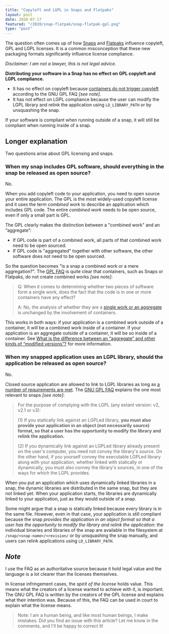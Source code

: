 ```yaml
---
title: "Copyleft and LGPL in Snaps and Flatpaks"
layout: post
date: 2020-07-17
featured: "/2020/snap-flatpak/snap-flatpak-gpl.png"
type: "post"
---
```


The question often comes up of how [Snaps](https://snapcraft.io/) and [Flatpaks](https://flatpak.github.io/) influence copyleft, GPL and LGPL licenses. It is a common misconception that these new packaging formats significantly influence license compliance.

*Disclaimer: I am not a lawyer, this is not legal advice.*

**Distributing your software in a Snap has no effect on GPL copyleft and LGPL compliance.**

* It has no effect on copyleft because [containers do not trigger copyleft](https://www.gnu.org/licenses/gpl-faq.html#AggregateContainers) according to the GNU GPL FAQ *[see note]*.
* It has not effect on LGPL compliance because the user can modify the LGPL library and relink the application using `LD_LIBRARY_PATH` or by unsquashing the snap.

If your software is compliant when running outside of a snap, it will still be compliant when running inside of a snap.

## Longer explanation

Two questions arise about GPL licensing and snaps.

### When my snap includes GPL software, should everything in the snap be released as open source?

No.

When you add copyleft code to your application, you need to open source your entire application. The GPL is the most widely-used copyleft license and it uses the term *combined work* to describe an application which includes GPL code. The entire *combined work* needs to be open source, even if only a small part is GPL.

The GPL clearly makes the distinction between a "combined work" and an “aggregate”:

* If GPL code is part of a combined work, all parts of that combined work need to be open sourced.
* If GPL code is "aggregated" together with other software, the other software does not need to be open sourced.

So the question becomes "is a snap a combined work or a mere aggregation?". The [GPL FAQ](https://www.gnu.org/licenses/gpl-faq.html#AggregateContainers) is quite clear that containers, such as Snaps or Flatpaks, do not create combined works *[see note]*:

> Q: When it comes to determining whether two pieces of software form a single work, does the fact that the code is in one or more containers have any effect?
>
>A: No, the analysis of whether they are a [single work or an aggregate](https://www.gnu.org/licenses/gpl-faq.html#MereAggregation) is unchanged by the involvement of containers.

This works in both ways: if your application is a combined work outside of a container, it will be a combined work inside of a container. If your application is an aggregate outside of a container, it will be so inside of a container. See [What is the difference between an “aggregate” and other kinds of “modified versions”?](https://www.gnu.org/licenses/gpl-faq.html#MereAggregation) for more information.

### When my snapped application uses an LGPL library, should the application be released as open source?

No.

Closed source application are allowed to link to LGPL libraries as long as [a number of requirements are met](https://opensource.org/licenses/LGPL-3.0#section4). The [GNU GPL FAQ](https://www.gnu.org/licenses/gpl-faq.html#LGPLStaticVsDynamic) explains the one most relevant to snaps  *[see note]*:

> For the purpose of complying with the LGPL (any extant version: v2, v2.1 or v3):
>
>   (1) If you statically link against an LGPLed library, **you must also provide your application in an object (not necessarily source) format, so that a user has the opportunity to modify the library and relink the application.**
>
>   (2) If you dynamically link against an LGPLed library already present on the user's computer, you need not convey the library's source. On the other hand, if you yourself convey the executable LGPLed library along with your application, whether linked with statically or dynamically, you must also convey the library's sources, in one of the ways for which the LGPL provides.

When you put an application which uses dynamically linked libraries in a snap, the dynamic libraries are distributed in the same snap, but they are not linked yet. When your application starts, the libraries are dynamically linked to your application, just as they would outside of a snap.

Some might argue that a snap is statically linked because every library is in the same file. However, even in that case, your application is still compliant because the snap *provides the application in an object format so that a user has the opportunity to modify the library and relink the application*: the individual binaries and libraries of the snap are available in the filesystem at `/snap/<snap-name>/<revision/` or by unsquashing the snap manually, and users can relink applications using `LD_LIBRARY_PATH`.

## *Note*

I use the FAQ as an authoritative source because it hold legal value and the language is a lot clearer than the licenses themselves.

In license infringement cases, the *spirit of the license* holds value. This means what the creators of a license wanted to achieve with it, is important. The GNU GPL FAQ is written by the creators of the GPL license and explains what their intention was. Because of this, the FAQ can be used in court to explain what the license means.

> Note: I am a human being, and like most human beings, I make mistakes. Did you find an issue with this article? Let me know in the comments, and I'll be happy to correct it!
